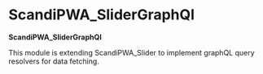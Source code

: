# ScandiPWA_SliderGraphQl

**ScandiPWA_SliderGraphQl** 

This module is extending ScandiPWA_Slider to implement graphQL query resolvers for data fetching.
